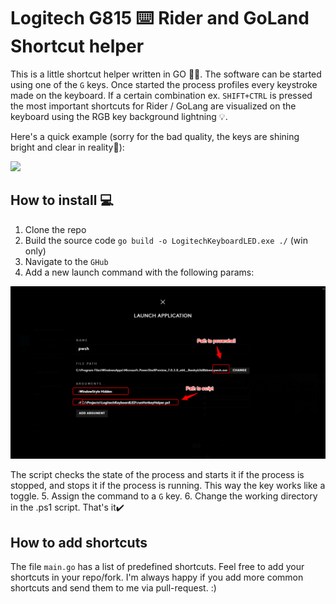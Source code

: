 # Logitech G815 ⌨️ Rider and GoLand Shortcut helper

This is a little shortcut helper written in GO 👨‍💻. The software can be started using one of the ``G`` keys. Once started the process profiles every keystroke made on the keyboard. If a certain combination ex. ``SHIFT+CTRL`` is pressed the most important shortcuts for Rider / GoLang are visualized on the keyboard using the RGB key background lightning 💡.

Here's a quick example (sorry for the bad quality, the keys are shining bright and clear in reality🙈):

![](./images/example.gif)

## How to install 💻

1. Clone the repo
2. Build the source code ``go build -o LogitechKeyboardLED.exe ./``  (win only)
3. Navigate to the ``GHub``
4. Add a new launch command with the following params:

![](./images/GHubConfig.png)

The script checks the state of the process and starts it if the process is stopped, and stops it if the process is running. This way the key works like a toggle.
5. Assign the command to a ``G`` key.
6. Change the working directory in the .ps1 script.
That's it✔️

## How to add shortcuts

The file ``main.go`` has a list of predefined shortcuts. Feel free to add your shortcuts in your repo/fork. I'm always happy if you add more common shortcuts and send them to me via pull-request. :)


